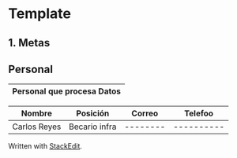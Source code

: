 # Template
## 1.  Metas
## Personal

|Personal que procesa Datos|
|---------------------|

|Nombre | Posición | Correo | Telefoo |
|------|-----------|--------|----------|
|Carlos Reyes| Becario infra|--------|----------|


 Written with [StackEdit](https://stackedit.io/).
<!--stackedit_data:
eyJoaXN0b3J5IjpbMjAyMzQ2NzcxNywtODc1MDM3MjI0LDE2Mj
I3NTA4ODksNzMwOTk4MTE2XX0=
-->